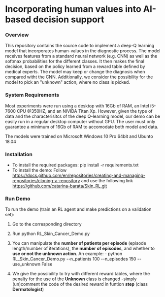 # 	Incorporating human values into AI-based decision support
 
### Overview
This repository contains the source code to implement a deep-Q learning model that incorporates human-values in the diagnostic process. The model receives features from a standard neural network (e.g. CNN) as well as the softmax probabilities for the different classes. It then makes the final decision, based on the policy learned from a reward table defined by medical experts. The model may keep or change the diagnosis when compared witht the CNN. Additionally, we consider the possibility for the model to pick an "unknown" action, where no class is picked.

### System Requirements
Most experiments were run using a desktop with 16Gb of RAM, an Intel i5-7600 CPU @350HZ, and an NIVIDA Titan Xp. 
However, given the type of data and the characterisitcs of the deep Q-learning model, our demo can be easily run in a regular desktop computer without GPU. The user must only guarantee a minimum of 16Gb of RAM to accomodate both model and data.

The models were trained on Microsoft Windows 10 Pro 64bit and Ubunto 18.04

### Installation
* To install the required packages: pip install -r requirements.txt
* To install the demo: Follow https://docs.github.com/en/repositories/creating-and-managing-repositories/cloning-a-repository and use the following link https://github.com/catarina-barata/Skin_RL.git

### Run Demo
To run the demo (train an RL agent and make predictions on a validation set):
1) Go  to the corresponding directory

2) Run python RL_Skin_Cancer_Demo.py

3) You can manipulate the **number of patients per episode** (episode length/number of iterations), the **number of episodes**, and whether to **use or not the unknown action**.
An example: - python RL_Skin_Cancer_Demo.py --n_patients 100 --n_episodes 150 --use_unknown False

4) We give the possibility to try with different reward tables, where the penalty for the use of the **Unknown** class is changed -simply (un)comment the code of the desired reward in funtion **step** (class **Dermatologist**)
 
